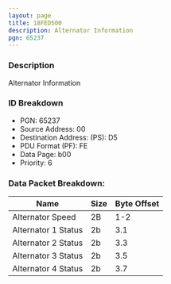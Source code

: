 ```yaml
---
layout: page
title: 18FED500
description: Alternator Information
pgn: 65237
---
```


### Description

Alternator Information

### ID Breakdown
* PGN: 65237
* Source Address: 00
* Destination Address: (PS): D5
* PDU Format (PF): FE
* Data Page: b00
* Priority: 6

### Data Packet Breakdown:

| Name | Size | Byte Offset |
| ---- | ---- | ----------- |
| Alternator Speed | 2B | 1-2 |
| Alternator 1 Status | 2b | 3.1 |
| Alternator 2 Status | 2b | 3.3 |
| Alternator 3 Status | 2b | 3.5 |
| Alternator 4 Status | 2b | 3.7 |
